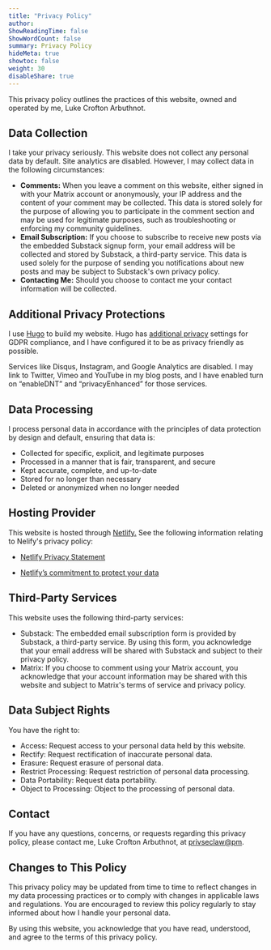 ```yaml
---
title: "Privacy Policy"
author: 
ShowReadingTime: false
ShowWordCount: false
summary: Privacy Policy
hideMeta: true
showtoc: false
weight: 30
disableShare: true
---
```


This privacy policy outlines the practices of this website, owned and operated by me, Luke Crofton Arbuthnot.

## Data Collection

I take your privacy seriously. This website does not collect any personal data by default. Site analytics are disabled. However, I may collect data in the following circumstances:

* __Comments:__ When you leave a comment on this website, either signed in with your Matrix account or anonymously, your IP address and the content of your comment may be collected. This data is stored solely for the purpose of allowing you to participate in the comment section and may be used for legitimate purposes, such as troubleshooting or enforcing my community guidelines.
* __Email Subscription:__ If you choose to subscribe to receive new posts via the embedded Substack signup form, your email address will be collected and stored by Substack, a third-party service. This data is used solely for the purpose of sending you notifications about new posts and may be subject to Substack's own privacy policy.
* __Contacting Me:__ Should you choose to contact me your contact information will be collected. 

## Additional Privacy Protections

I use [Hugo](https://gohugo.io/) to build my website. Hugo has [additional privacy](https://gohugo.io/about/privacy/) settings for GDPR compliance, and I have configured it to be as privacy friendly as possible.

Services like Disqus, Instagram, and Google Analytics are disabled. I may link to Twitter, Vimeo and YouTube in my blog posts, and I have enabled turn on “enableDNT” and “privacyEnhanced” for those services.

## Data Processing

I process personal data in accordance with the principles of data protection by design and default, ensuring that data is:

* Collected for specific, explicit, and legitimate purposes
* Processed in a manner that is fair, transparent, and secure
* Kept accurate, complete, and up-to-date
* Stored for no longer than necessary
* Deleted or anonymized when no longer needed

## Hosting Provider

This website is hosted through [Netlify.](https://www.netlify.com/) See the following information relating to Nelify's privacy policy:

* [Netlify Privacy Statement](https://www.netlify.com/privacy/)

* [Netlify’s commitment to protect your data](https://www.netlify.com/gdpr-ccpa/)

## Third-Party Services

This website uses the following third-party services:

* Substack: The embedded email subscription form is provided by Substack, a third-party service. By using this form, you acknowledge that your email address will be shared with Substack and subject to their privacy policy.
* Matrix: If you choose to comment using your Matrix account, you acknowledge that your account information may be shared with this website and subject to Matrix's terms of service and privacy policy.

## Data Subject Rights

You have the right to:

* Access: Request access to your personal data held by this website.
* Rectify: Request rectification of inaccurate personal data.
* Erasure: Request erasure of personal data.
* Restrict Processing: Request restriction of personal data processing.
* Data Portability: Request data portability.
* Object to Processing: Object to the processing of personal data.

## Contact

If you have any questions, concerns, or requests regarding this privacy policy, please contact me, Luke Crofton Arbuthnot, at [privseclaw@pm](mailto:privseclaw@pm.me).

## Changes to This Policy

This privacy policy may be updated from time to time to reflect changes in my data processing practices or to comply with changes in applicable laws and regulations. You are encouraged to review this policy regularly to stay informed about how I handle your personal data.

By using this website, you acknowledge that you have read, understood, and agree to the terms of this privacy policy.
